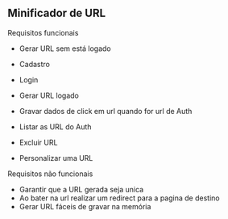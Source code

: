 ## Minificador de URL

Requisitos funcionais

- Gerar URL sem está logado

- Cadastro
- Login

- Gerar URL logado
- Gravar dados de click em url quando for url de Auth

- Listar as URL do Auth
- Excluir URL
- Personalizar uma URL

Requisitos não funcionais

- Garantir que a URL gerada seja unica
- Ao bater na url realizar um redirect para a pagina de destino
- Gerar URL fáceis de gravar na memória
